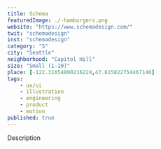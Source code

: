 ```yaml
---
title: Schema
featuredImage: ./-hamburgers.png
website: "https://www.schemadesign.com/"
twit: "schemadesign"
inst: "schemadesign"
category: "S"
city: "Seattle"
neighborhood: "Capitol Hill"
size: "Small (1-10)"
place: [-122.31654890216224,47.615822754467146]
tags:
    - ux/ui
    - illustration
    - engineering
    - product
    - motion
published: true
---
```


Description
